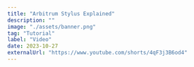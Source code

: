 ```yaml
---
title: "Arbitrum Stylus Explained"
description: ""
image: "./assets/banner.png"
tag: "Tutorial"
label: "Video"
date: 2023-10-27
externalUrl: "https://www.youtube.com/shorts/4qF3j3B6od4"
---
```

